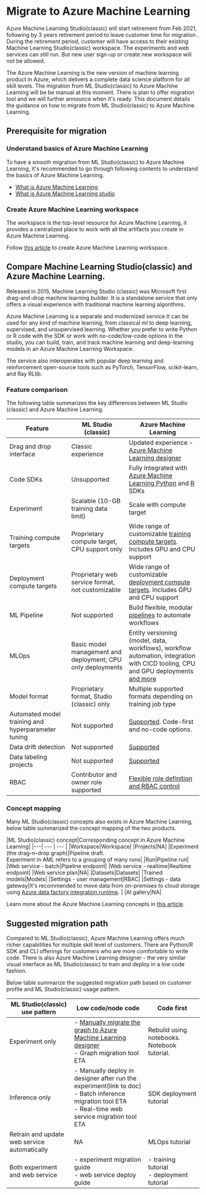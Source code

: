 # Migrate to Azure Machine Learning 

Azure Machine Learning Studio(classic) will start retirement from Feb 2021, following by 3 years retirement period to leave customer time for migration . During the retirement period, customer will have access to their existing Machine Learning Studio(classic) workspace. The experiments and web services can still run. But new user sign-up or create new workspace will not be allowed.

 The Azure Machine Learning  is the new version of machine learning product in Azure, which delivers a complete data science platform for all skill levels. The migration from ML Studio(classic) to Azure Machine Learning will be be manual at this moment. There is plan to offer migration tool and we will further announce when it's ready. This document details the guidance on how to migrate from ML Studio(classic) to Azure Machine Learning.


## Prerequisite for migration

### Understand basics of Azure Machine Learning
To have a smooth migration from ML Studio(classic) to Azure Machine Learning, it's recommended to go through following contents to understand the basics of Azure Machine Learning. 

- [What is Azure Machine Learning](../overview-what-is-azure-ml.md)
- [What is Azure Machine Learning studio]((../overview-what-is-machine-learning-studio.md))


### Create Azure Machine Learning workspace

The workspace is the top-level resource for Azure Machine Learning, it provides a centralized place to work with all the artifacts you create in Azure Machine Learning.

Follow [this article](https://docs.microsoft.com/en-us/azure/machine-learning/how-to-manage-workspace?tabs=azure-portal) to create Azure Machine Learning workspace. 


## Compare Machine Learning Studio(classic) and Azure Machine Learning.

 
Released in 2015, Machine Learning Studio (classic) was Microsoft first drag-and-drop machine learning builder. It is a standalone service that only offers a visual experience with traditional machine learning algorithms. 

Azure Machine Learning is a separate and modernized service.It can be used for any kind of machine learning, from classical ml to deep learning, supervised, and unsupervised learning. Whether you prefer to write Python or R code with the SDK or work with no-code/low-code options in the studio, you can build, train, and track machine learning and deep-learning models in an Azure Machine Learning Workspace.

The service also interoperates with popular deep learning and reinforcement open-source tools such as PyTorch, TensorFlow, scikit-learn, and Ray RLlib.

### Feature comparison

The following table summarizes the key differences between ML Studio (classic) and Azure Machine Learning.

| Feature | ML Studio (classic) | Azure Machine Learning |
|---| --- | --- |
| Drag and drop interface | Classic experience | Updated experience - [Azure Machine Learning designer](../concept-designer.md)| 
| Code SDKs | Unsupported | Fully integrated with [Azure Machine Learning Python](/python/api/overview/azure/ml/) and [R](../tutorial-1st-r-experiment.md) SDKs |
| Experiment | Scalable (10-GB training data limit) | Scale with compute target |
| Training compute targets | Proprietary compute target, CPU support only | Wide range of customizable [training compute targets](../concept-compute-target.md#train). Includes GPU and CPU support | 
| Deployment compute targets | Proprietary web service format, not customizable | Wide range of customizable [deployment compute targets](../concept-compute-target.md#deploy). Includes GPU and CPU support |
| ML Pipeline | Not supported | Build flexible, modular [pipelines](../concept-ml-pipelines.md) to automate workflows |
| MLOps | Basic model management and deployment; CPU only deployments | Entity versioning (model, data, workflows), workflow automation, integration with CICD tooling, CPU and GPU deployments [and more](../concept-model-management-and-deployment.md) |
| Model format | Proprietary format, Studio (classic) only | Multiple supported formats depending on training job type |
| Automated model training and hyperparameter tuning |  Not supported | [Supported](../concept-automated-ml.md). Code-first and no-code options. | 
| Data drift detection | Not supported | [Supported](../how-to-monitor-datasets.md) |
| Data labeling projects | Not supported | [Supported](../how-to-create-labeling-projects.md) |
|RBAC|Contributor and owner role supported|[Flexible role definition and RBAC control](../how-to-assign-roles.md)|

### Concept mapping

Many ML Studio(classic) concepts also exists in Azure Machine Learning, below table summarized the concept mapping of the two products.

|ML Studio(classic) concept|Corresponding concept in Azure Machine Learning|
|---| --- | --- |
|Workspace|Workspace|
|Projects|NA|
|Experiment (the drag-n-drop graph)|Pipeline draft. <br/>           Experiment in AML refers to a grouping of many runs|
|Run|Pipeline run|
|Web service - batch|Pipeline endpoint|
|Web service - realtime|Realtime endpoint|
|Web service plan|NA|
|Datasets|Datasets|
|Trained models|Models|
|Settings - user management|RBAC|
|Settings - data gateway|It's recommended to move data from on-premises to cloud storage using [Azure data factory integration runtime](https://docs.microsoft.com/en-us/azure/data-factory/create-self-hosted-integration-runtime). |
|AI gallery|NA|

Learn more about the Azure Machine Learning concepts in [this article](../concept-azure-machine-learning-architecture.md). 



## Suggested migration path

Compared to ML Studio(classic), Azure Machine Learning offers much richer capabilities for multiple skill level of customers.
There are Python/R SDK and CLI offerings for customers who are more comfortable to write code. There is also Azure Machine Learning designer - the very similar visual interface as ML Studio(classic) to train and deploy in a low code fashion. 

Below table summarize the suggested migration path based on customer profile and ML Studio(classic) usage pattern.

|ML Studio(classic) use pattern|Low code/node code|Code first|
|---| --- | --- |
|Experiment only| - [Manually migrate the graph to Azure Machine Learning designer]() </br> - Graph migration tool ETA| Rebuild using notebooks. Notebook tutorial.|
|Inference only| - Manually deploy in designer after run the experiment(link to doc) </br> - Batch inference migration tool ETA </br> - Real-time web service migration tool ETA| SDK deployment tutorial|
|Retrain and update web service automatically| NA|MLOps tutorial|
|Both experiment and web service|- experiment migration guide </br> - web service deploy guide|- training tutorial</br> - deployment tutorial|
